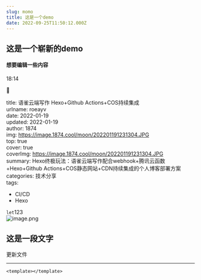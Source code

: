 ```yaml
---
slug: momo
title: 这是一个demo
date: 2022-09-25T11:50:12.000Z
---
```



<a name="b4wPM"></a>
## 这是一个崭新的demo
<a name="UyF6m"></a>
#### 想要编辑一些内容

18:14




🐳


title: 语雀云端写作 Hexo+Github Actions+COS持续集成<br />urlname: roeayv<br />date: 2022-01-19<br />updated: 2022-01-19<br />author: 1874<br />img: https://image.1874.cool/moon/202201191231304.JPG<br />top: true<br />cover: true<br />coverImg: https://image.1874.cool/moon/202201191231304.JPG<br />summary: Hexo终极玩法：语雀云端写作配合webhook+腾讯云函数+Hexo+Github Actions+COS静态网站+CDN持续集成的个人博客部署方案<br />categories: 技术分享<br />tags:

- CI/CD
- Hexo

`let`123<br />![image.png](https://cdn.nlark.com/yuque/0/2022/png/26326040/1664529328876-c9eb1ded-9fb6-4547-b706-9d5ca6fd7cae.png#clientId=u95945211-a809-4&crop=0&crop=0&crop=1&crop=1&errorMessage=unknown%20error&from=paste&height=84&id=uc79bf7a9&margin=%5Bobject%20Object%5D&name=image.png&originHeight=105&originWidth=320&originalType=binary&ratio=1&rotation=0&showTitle=false&size=5694&status=error&style=none&taskId=uc3fc1485-169c-4ed4-9a5f-c93941d82be&title=&width=256)
<a name="TSose"></a>
## 这是一段文字
更新文件

---

```vue
<template></template>	
```
